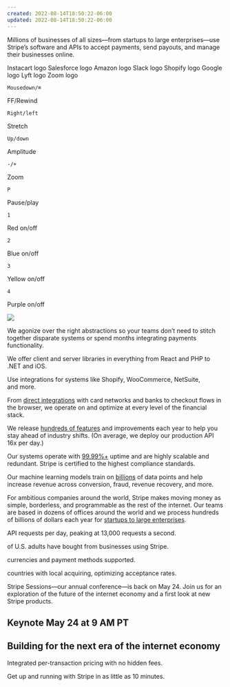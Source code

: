 ```yaml
---
created: 2022-08-14T18:50:22-06:00
updated: 2022-08-14T18:50:22-06:00
---
```

Millions of businesses of all sizes—from startups to large enterprises—use Stripe’s software and APIs to accept payments, send payouts, and manage their businesses online.

Instacart logo Salesforce logo Amazon logo Slack logo Shopify logo Google logo Lyft logo Zoom logo

```
Mousedown/⌘
```

FF/Rewind

```
Right/left
```

Stretch

```
Up/down
```

Amplitude

```
-/+
```

Zoom

```
P
```

Pause/play

```
1
```

Red on/off

```
2
```

Blue on/off

```
3
```

Yellow on/off

```
4
```

Purple on/off

 ![](https://images.ctfassets.net/fzn2n1nzq965/4yZ7sDJZscg2PJHBw6gi9/7bc8430bbcdf3b3e2aa50b55f7316c75/radar-fraud-visual-home-fr-ca.png?q=95&w=1860)

We agonize over the right abstractions so your teams don’t need to stitch together disparate systems or spend months integrating payments functionality.

We offer client and server libraries in everything from React and PHP to .NET and iOS.

Use integrations for systems like Shopify, WooCommerce, NetSuite, and more.

From [direct integrations](https://stripe.com/en-ca/newsroom/news/direct-platform) with card networks and banks to checkout flows in the browser, we operate on and optimize at every level of the financial stack.

We release [hundreds of features](https://stripe.com/en-ca/payments/features) and improvements each year to help you stay ahead of industry shifts. (On average, we deploy our production API 16x per day.)

Our systems operate with [99.99%+](https://status.stripe.com/) uptime and are highly scalable and redundant. Stripe is certified to the highest compliance standards.

Our machine learning models train on [billions](https://stripe.com/en-ca/radar) of data points and help increase revenue across conversion, fraud, revenue recovery, and more.

For ambitious companies around the world, Stripe makes moving money as simple, borderless, and programmable as the rest of the internet. Our teams are based in dozens of offices around the world and we process hundreds of billions of dollars each year for [startups to large enterprises](https://stripe.com/en-ca/customers).

API requests per day, peaking at 13,000 requests a second.

of U.S. adults have bought from businesses using Stripe.

currencies and payment methods supported.

countries with local acquiring, optimizing acceptance rates.

Stripe Sessions—our annual conference—is back on May 24. Join us for an exploration of the future of the internet economy and a first look at new Stripe products.

## Keynote May 24 at 9 AM PT

## Building for the next era of the internet economy

Integrated per-transaction pricing with no hidden fees.

Get up and running with Stripe in as little as 10 minutes.